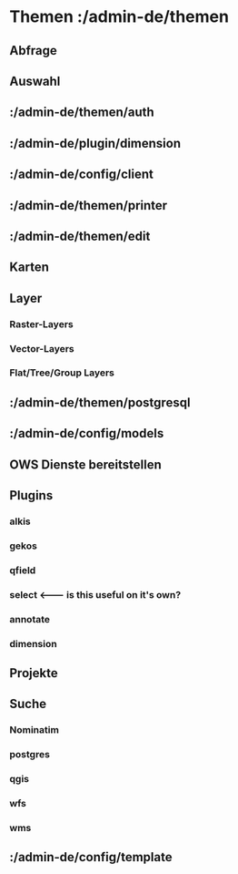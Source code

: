 # Themen :/admin-de/themen

## Abfrage
<!--
- info
- spatial info
-->

## Auswahl
<!--
- select
- mouseover select 
-->

## :/admin-de/themen/auth
<!--
 In File: /gbd-websuite/app/gws/base/auth/_doc/admin-de.doc.md
- Preface: Authentication vs Authorization
- Authentication: file, postgres, ldap(ldap could be own topic)
- Authorization: access, permissions
-->

## :/admin-de/plugin/dimension

## :/admin-de/config/client
<!--
- client elements
- clientOptions
- including in project.cx.html
-->

## :/admin-de/themen/printer
<!--
 In File: /gbd-websuite/app/gws/base/printer/_doc/admin-de.doc.md
- templates
    - html, map, py, qgis
- link to models
- qualityLevels
-->

## :/admin-de/themen/edit
<!--
- edit layers
    - link to styling
- link to models
    - attr. table
-->


## Karten
<!--
- map vs overviewMap
- crs, center, extent, extentBuffer, zoom
- layers: ordering, link to layer thema
-->

## Layer

### Raster-Layers
<!--
- qgis,qgisflat,tile,wms,wmsflat,wmts
- caching (/admin-de/layer/cache)
-->

### Vector-Layers
<!--
- geojson,postgres,wfs,??wfsflat??
- link to styling
- link to editing & models
-->

### Flat/Tree/Group Layers
<!--
- group geojson postgres qgis qgisflat tile wfs wfsflat wms wmsflat wmts
- clientOptions, autoLayers
-->

## :/admin-de/themen/postgresql


## :/admin-de/config/models
<!--
- (maybe include in editing?)
-->

## OWS Dienste bereitstellen

## Plugins
<!--
- usage and including of plugins, not plugin development
-->

### alkis
### gekos
### qfield
### select <--- is this useful on it's own?
### annotate
### dimension


## Projekte
<!--
- uids, metadata and usage in assets/index.cx.html
- project-level templates
- inclusion via projects vs projectDirs vs projectPaths
- overriding global configuration for assets, actions, client.xxx, ...
-->


## Suche


### Nominatim


### postgres


### qgis


### wfs


### wms


## :/admin-de/config/template
<!--
- maybe include in various places? general templating? single vs double curly braces?
-->


<!--
- qgis server specific things?
- fonts?
- server stuff:
    - developer options
    - helpers? maybe include in other topics, as csv and xml helpers are weird topics on their own.
    - storage (maybe include in other topics where applicable)
    - web.*
    - server.*
-->
